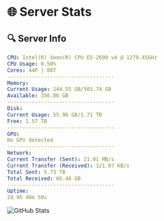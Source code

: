 # 🌐 Server Stats
## 🔍 Server Info
```yaml
CPU: Intel(R) Xeon(R) CPU E5-2699 v4 @ 1279.45GHz
CPU Usage: 0.50%
Cores: 44P | 88T
-----------------------------------
Memory:
Current Usage: 144.55 GB/503.74 GB
Available: 356.06 GB
-----------------------------------
Disk:
Current Usage: 55.96 GB/1.71 TB
Free: 1.57 TB
-----------------------------------
GPU:
No GPU detected
-----------------------------------
Network:
Current Transfer (Sent): 21.01 MB/s
Current Transfer (Received): 121.07 KB/s
Total Sent: 5.73 TB
Total Received: 66.48 GB
-----------------------------------
Uptime:
2d 9h 40m 50s
```
![GitHub Stats](https://img.shields.io/badge/Updated-2025-03-10_07:03:39-blue)